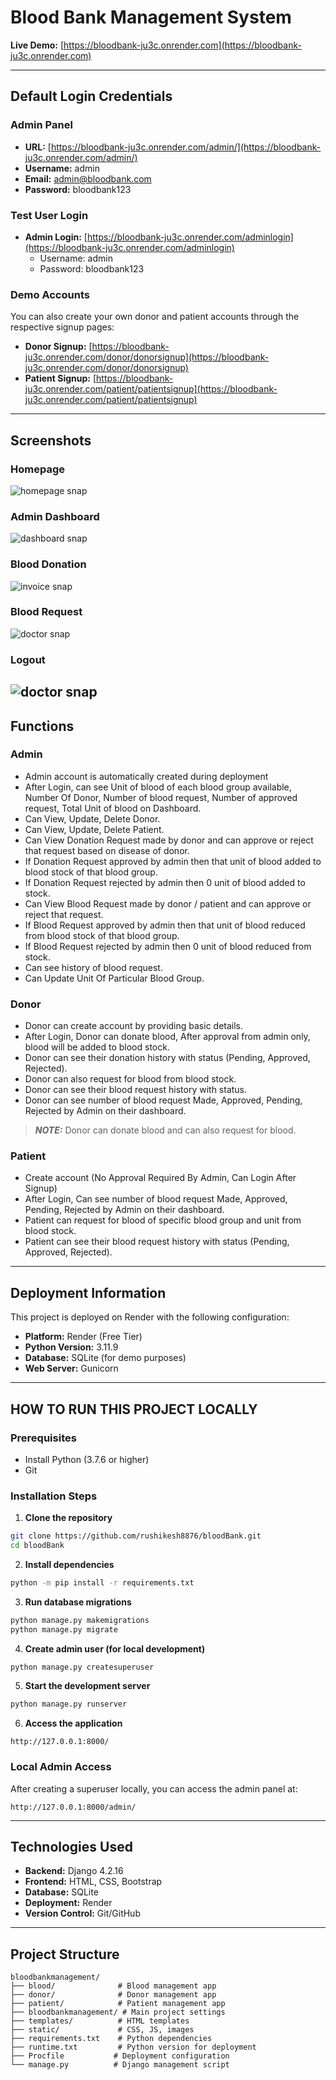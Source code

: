 # Blood Bank Management System

**Live Demo:** [https://bloodbank-ju3c.onrender.com](https://bloodbank-ju3c.onrender.com)

---

## Default Login Credentials

### Admin Panel

- **URL:** [https://bloodbank-ju3c.onrender.com/admin/](https://bloodbank-ju3c.onrender.com/admin/)
- **Username:** admin
- **Email:** <admin@bloodbank.com>
- **Password:** bloodbank123

### Test User Login

- **Admin Login:** [https://bloodbank-ju3c.onrender.com/adminlogin](https://bloodbank-ju3c.onrender.com/adminlogin)
  - Username: admin
  - Password: bloodbank123

### Demo Accounts

You can also create your own donor and patient accounts through the respective signup pages:

- **Donor Signup:** [https://bloodbank-ju3c.onrender.com/donor/donorsignup](https://bloodbank-ju3c.onrender.com/donor/donorsignup)
- **Patient Signup:** [https://bloodbank-ju3c.onrender.com/patient/patientsignup](https://bloodbank-ju3c.onrender.com/patient/patientsignup)

---

## Screenshots

### Homepage

![homepage snap](https://github.com/sumitkumar1503/bloodbankmanagement/blob/master/static/screenshot/homepage.png?raw=true)

### Admin Dashboard

![dashboard snap](https://github.com/sumitkumar1503/bloodbankmanagement/blob/master/static/screenshot/admindashboard.png?raw=true)

### Blood Donation

![invoice snap](https://github.com/sumitkumar1503/bloodbankmanagement/blob/master/static/screenshot/blooddonation.png?raw=true)

### Blood Request

![doctor snap](https://github.com/sumitkumar1503/bloodbankmanagement/blob/master/static/screenshot/bloodrequest.png?raw=true)

### Logout

## ![doctor snap](https://github.com/sumitkumar1503/bloodbankmanagement/blob/master/static/screenshot/logout.png?raw=true)

## Functions

### Admin

- Admin account is automatically created during deployment
- After Login, can see Unit of blood of each blood group available, Number Of Donor, Number of blood request, Number of approved request, Total Unit of blood on Dashboard.
- Can View, Update, Delete Donor.
- Can View, Update, Delete Patient.
- Can View Donation Request made by donor and can approve or reject that request based on disease of donor.
- If Donation Request approved by admin then that unit of blood added to blood stock of that blood group.
- If Donation Request rejected by admin then 0 unit of blood added to stock.
- Can View Blood Request made by donor / patient and can approve or reject that request.
- If Blood Request approved by admin then that unit of blood reduced from blood stock of that blood group.
- If Blood Request rejected by admin then 0 unit of blood reduced from stock.
- Can see history of blood request.
- Can Update Unit Of Particular Blood Group.

### Donor

- Donor can create account by providing basic details.
- After Login, Donor can donate blood, After approval from admin only, blood will be added to blood stock.
- Donor can see their donation history with status (Pending, Approved, Rejected).
- Donor can also request for blood from blood stock.
- Donor can see their blood request history with status.
- Donor can see number of blood request Made, Approved, Pending, Rejected by Admin on their dashboard.

> **_NOTE:_** Donor can donate blood and can also request for blood.

### Patient

- Create account (No Approval Required By Admin, Can Login After Signup)
- After Login, Can see number of blood request Made, Approved, Pending, Rejected by Admin on their dashboard.
- Patient can request for blood of specific blood group and unit from blood stock.
- Patient can see their blood request history with status (Pending, Approved, Rejected).

---

## Deployment Information

This project is deployed on Render with the following configuration:

- **Platform:** Render (Free Tier)
- **Python Version:** 3.11.9
- **Database:** SQLite (for demo purposes)
- **Web Server:** Gunicorn

---

## HOW TO RUN THIS PROJECT LOCALLY

### Prerequisites

- Install Python (3.7.6 or higher)
- Git

### Installation Steps

1. **Clone the repository**

```bash
git clone https://github.com/rushikesh8876/bloodBank.git
cd bloodBank
```

2. **Install dependencies**

```bash
python -m pip install -r requirements.txt
```

3. **Run database migrations**

```bash
python manage.py makemigrations
python manage.py migrate
```

4. **Create admin user (for local development)**

```bash
python manage.py createsuperuser
```

5. **Start the development server**

```bash
python manage.py runserver
```

6. **Access the application**

```
http://127.0.0.1:8000/
```

### Local Admin Access

After creating a superuser locally, you can access the admin panel at:

```
http://127.0.0.1:8000/admin/
```

---

## Technologies Used

- **Backend:** Django 4.2.16
- **Frontend:** HTML, CSS, Bootstrap
- **Database:** SQLite
- **Deployment:** Render
- **Version Control:** Git/GitHub

---

## Project Structure

```
bloodbankmanagement/
├── blood/              # Blood management app
├── donor/              # Donor management app
├── patient/            # Patient management app
├── bloodbankmanagement/ # Main project settings
├── templates/          # HTML templates
├── static/             # CSS, JS, images
├── requirements.txt    # Python dependencies
├── runtime.txt         # Python version for deployment
├── Procfile           # Deployment configuration
└── manage.py          # Django management script
```
